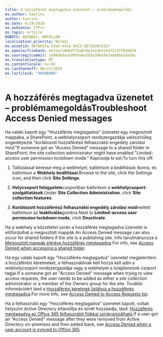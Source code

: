 ```yaml
---
title: A hozzáférés megtagadva üzenetet – problémamegoldás
ms.author: kaarins
author: kaarins
ms.date: 6/29/2018
ms.audience: ITPro
ms.topic: article
ROBOTS: NOINDEX, NOFOLLOW
localization_priority: Normal
ms.assetid: d678b57a-53ad-4414-9423-d8726a0c532f
ms.openlocfilehash: e4fea7188bd77ba876e2a245414372c3ff836059
ms.sourcegitcommit: 1d98db8acb9959aba3b5e308a567ade6b62da56c
ms.translationtype: MT
ms.contentlocale: hu-HU
ms.lasthandoff: 08/22/2019
ms.locfileid: "36500408"
---
```

# <a name="troubleshoot-access-denied-messages"></a><span data-ttu-id="b087f-102">A hozzáférés megtagadva üzenetet – problémamegoldás</span><span class="sxs-lookup"><span data-stu-id="b087f-102">Troubleshoot Access Denied messages</span></span>

<span data-ttu-id="b087f-103">Ha valaki kapott egy "Hozzáférés megtagadva" üzenetet egy megosztott mappába, a SharePoint, a webhelycsoport rendszergazdája valószínűleg engedélyezte "korlátozott hozzáférésű felhasználói engedély zárolási mód."</span><span class="sxs-lookup"><span data-stu-id="b087f-103">If someone got an "Access Denied" message to a shared folder in SharePoint, the site collection administrator might have enabled "Limited-access user permission lockdown mode."</span></span> <span data-ttu-id="b087f-104">Kapcsolja ki ezt:</span><span class="sxs-lookup"><span data-stu-id="b087f-104">To turn this off:</span></span> 
  
1. <span data-ttu-id="b087f-105">Tallózással keresse meg a webhelyet, kattintson a beállítások ikonra, és kattintson a **Webhely beállításai**.</span><span class="sxs-lookup"><span data-stu-id="b087f-105">Browse to the site, click the Settings icon, and then click **Site Settings**.</span></span>
    
2. <span data-ttu-id="b087f-106">**Helycsoport felügyelete**csoportban kattintson a **webhelycsoport-szolgáltatások**.</span><span class="sxs-lookup"><span data-stu-id="b087f-106">Under **Site Collection Administration**, click **Site collection features**.</span></span>
    
3. <span data-ttu-id="b087f-107">**Korlátozott hozzáférésű felhasználói engedély zárolási mód**mellett kattintson az **Inaktiválás**gombra.</span><span class="sxs-lookup"><span data-stu-id="b087f-107">Next to **Limited-access user permission lockdown mode**, click **Deactivate**.</span></span>
    
<span data-ttu-id="b087f-108">Ha a webhely a közzététel során a hozzáférés megtagadva üzenetet is előfordulhat a megosztott mappák.</span><span class="sxs-lookup"><span data-stu-id="b087f-108">An Access Denied message can also occur for shared folders if the site is a publishing site.</span></span> <span data-ttu-id="b087f-109">Info tanulmányozza a [Megosztott mappák elérése hozzáférés megtagadva](https://go.microsoft.com/fwlink/?linkid=2004317).</span><span class="sxs-lookup"><span data-stu-id="b087f-109">For info, see [Access Denied when accessing a shared folder](https://go.microsoft.com/fwlink/?linkid=2004317).</span></span>
  
<span data-ttu-id="b087f-110">Ha egy valaki kapott egy "Hozzáférés megtagadva" üzenetet megjeleníteni a hozzáférési kérelmeket, a felhasználónak kell hozzá kell adni a webhelycsoport rendszergazdája vagy a webhelyet a tulajdonosok csoport tagjai.</span><span class="sxs-lookup"><span data-stu-id="b087f-110">If a someone got an "Access Denied" message when trying to view access requests, the user needs to be added as either a site collection administrator or a member of the Owners group for the site.</span></span> <span data-ttu-id="b087f-111">További információért lásd a [Hozzáférési kérelmek listához a hozzáférés megtagadva](https://go.microsoft.com/fwlink/?linkid=2004220).</span><span class="sxs-lookup"><span data-stu-id="b087f-111">For more info, see [Access Denied to Access Requests list](https://go.microsoft.com/fwlink/?linkid=2004220).</span></span>
  
<span data-ttu-id="b087f-112">Ha a felhasználó egy "Hozzáférés megtagadva" üzenetet kapott, voltak helyszíni Active Directory eltávolítja és ismét hozzáadja, lásd: [Hozzáférés megtagadva az Office 365 felhasználói fiókkal szinkronizálható](https://go.microsoft.com/fwlink/?linkid=2004318).</span><span class="sxs-lookup"><span data-stu-id="b087f-112">If a user got an "Access Denied" message after they were removed from Active Directory on-premises and then added back, see [Access Denied when a user account is synced to Office 365](https://go.microsoft.com/fwlink/?linkid=2004318).</span></span>
  

